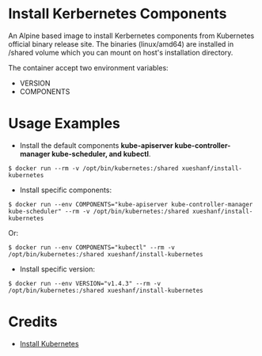 # Install Kerbernetes Components

An Alpine based image to install Kerbernetes components from Kubernetes official binary release site. 
The binaries (linux/amd64) are installed in /shared volume which you can mount on host's installation directory.

The container accept two environment variables: 

* VERSION 
* COMPONENTS

# Usage Examples

* Install the default components __kube-apiserver kube-controller-manager kube-scheduler, and kubectl__.

```
$ docker run --rm -v /opt/bin/kubernetes:/shared xueshanf/install-kubernetes
```

* Install specific components:
```
$ docker run --env COMPONENTS="kube-apiserver kube-controller-manager kube-scheduler" --rm -v /opt/bin/kubernetes:/shared xueshanf/install-kubernetes
```
  Or:
```
$ docker run --env COMPONENTS="kubectl" --rm -v /opt/bin/kubernetes:/shared xueshanf/install-kubernetes
```

* Install specific version:

```
$ docker run --env VERSION="v1.4.3" --rm -v /opt/bin/kubernetes:/shared xueshanf/install-kubernetes
```

# Credits

* [Install Kubernetes](https://github.com/xueshanf/install-kubernetes)